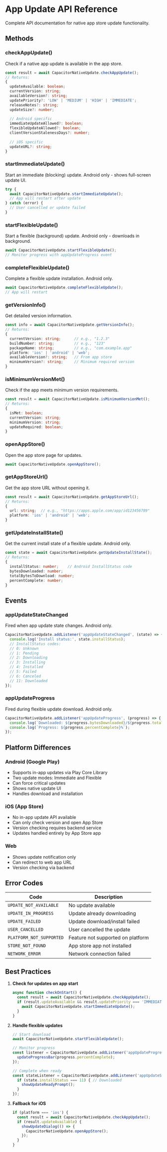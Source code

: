 # App Update API Reference

Complete API documentation for native app store update functionality.

## Methods

### checkAppUpdate()

Check if a native app update is available in the app store.

```typescript
const result = await CapacitorNativeUpdate.checkAppUpdate();
// Returns:
{
  updateAvailable: boolean;
  currentVersion: string;
  availableVersion?: string;
  updatePriority?: 'LOW' | 'MEDIUM' | 'HIGH' | 'IMMEDIATE';
  releaseNotes?: string;
  updateSize?: number;
  
  // Android specific
  immediateUpdateAllowed?: boolean;
  flexibleUpdateAllowed?: boolean;
  clientVersionStalenessDays?: number;
  
  // iOS specific
  updateURL?: string;
}
```

### startImmediateUpdate()

Start an immediate (blocking) update. Android only - shows full-screen update UI.

```typescript
try {
  await CapacitorNativeUpdate.startImmediateUpdate();
  // App will restart after update
} catch (error) {
  // User cancelled or update failed
}
```

### startFlexibleUpdate()

Start a flexible (background) update. Android only - downloads in background.

```typescript
await CapacitorNativeUpdate.startFlexibleUpdate();
// Monitor progress with appUpdateProgress event
```

### completeFlexibleUpdate()

Complete a flexible update installation. Android only.

```typescript
await CapacitorNativeUpdate.completeFlexibleUpdate();
// App will restart
```

### getVersionInfo()

Get detailed version information.

```typescript
const info = await CapacitorNativeUpdate.getVersionInfo();
// Returns:
{
  currentVersion: string;      // e.g., "1.2.3"
  buildNumber: string;         // e.g., "123"
  packageName: string;         // e.g., "com.example.app"
  platform: 'ios' | 'android' | 'web';
  availableVersion?: string;   // From app store
  minimumVersion?: string;     // Minimum required version
}
```

### isMinimumVersionMet()

Check if the app meets minimum version requirements.

```typescript
const result = await CapacitorNativeUpdate.isMinimumVersionMet();
// Returns:
{
  isMet: boolean;
  currentVersion: string;
  minimumVersion: string;
  updateRequired: boolean;
}
```

### openAppStore()

Open the app store page for updates.

```typescript
await CapacitorNativeUpdate.openAppStore();
```

### getAppStoreUrl()

Get the app store URL without opening it.

```typescript
const result = await CapacitorNativeUpdate.getAppStoreUrl();
// Returns:
{
  url: string;  // e.g., "https://apps.apple.com/app/id123456789"
  platform: 'ios' | 'android' | 'web';
}
```

### getUpdateInstallState()

Get the current install state of a flexible update. Android only.

```typescript
const state = await CapacitorNativeUpdate.getUpdateInstallState();
// Returns:
{
  installStatus: number;    // Android InstallStatus code
  bytesDownloaded: number;
  totalBytesToDownload: number;
  percentComplete: number;
}
```

## Events

### appUpdateStateChanged

Fired when app update state changes. Android only.

```typescript
CapacitorNativeUpdate.addListener('appUpdateStateChanged', (state) => {
  console.log('Install status:', state.installStatus);
  // InstallStatus codes:
  // 0: Unknown
  // 1: Pending
  // 2: Downloading
  // 3: Installing
  // 4: Installed
  // 5: Failed
  // 6: Canceled
  // 11: Downloaded
});
```

### appUpdateProgress

Fired during flexible update download. Android only.

```typescript
CapacitorNativeUpdate.addListener('appUpdateProgress', (progress) => {
  console.log(`Downloaded: ${progress.bytesDownloaded}/${progress.totalBytesToDownload}`);
  console.log(`Progress: ${progress.percentComplete}%`);
});
```

## Platform Differences

### Android (Google Play)

- Supports in-app updates via Play Core Library
- Two update modes: Immediate and Flexible
- Can force critical updates
- Shows native update UI
- Handles download and installation

### iOS (App Store)

- No in-app update API available
- Can only check version and open App Store
- Version checking requires backend service
- Updates handled entirely by App Store app

### Web

- Shows update notification only
- Can redirect to web app URL
- Version checking via backend

## Error Codes

| Code | Description |
|------|-------------|
| `UPDATE_NOT_AVAILABLE` | No update available |
| `UPDATE_IN_PROGRESS` | Update already downloading |
| `UPDATE_FAILED` | Update download/install failed |
| `USER_CANCELLED` | User cancelled the update |
| `PLATFORM_NOT_SUPPORTED` | Feature not supported on platform |
| `STORE_NOT_FOUND` | App store app not installed |
| `NETWORK_ERROR` | Network connection failed |

## Best Practices

1. **Check for updates on app start**
   ```typescript
   async function checkOnStart() {
     const result = await CapacitorNativeUpdate.checkAppUpdate();
     if (result.updateAvailable && result.updatePriority === 'IMMEDIATE') {
       await CapacitorNativeUpdate.startImmediateUpdate();
     }
   }
   ```

2. **Handle flexible updates**
   ```typescript
   // Start download
   await CapacitorNativeUpdate.startFlexibleUpdate();
   
   // Monitor progress
   const listener = CapacitorNativeUpdate.addListener('appUpdateProgress', (progress) => {
     updateProgressBar(progress.percentComplete);
   });
   
   // Complete when ready
   const stateListener = CapacitorNativeUpdate.addListener('appUpdateStateChanged', (state) => {
     if (state.installStatus === 11) { // Downloaded
       showUpdateReadyPrompt();
     }
   });
   ```

3. **Fallback for iOS**
   ```typescript
   if (platform === 'ios') {
     const result = await CapacitorNativeUpdate.checkAppUpdate();
     if (result.updateAvailable) {
       showUpdateDialog(() => {
         CapacitorNativeUpdate.openAppStore();
       });
     }
   }
   ```